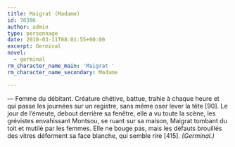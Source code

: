 ```yaml
---
title: Maigrat (Madame)
id: 76396
author: admin
type: personnage
date: 2010-03-11T08:01:55+00:00
excerpt: Germinal
novel:
  - germinal
rm_character_name_main: 'Maigrat '
rm_character_name_secondary: Madame

---
```

— Femme du débitant. Créature chétive, battue, trahie à chaque heure et qui passe les journées sur un registre, sans même oser lever la tête [90]. Le jour de l’émeute, debout derrière sa fenêtre, elle a vu toute la scène, les grévistes envahissant Montsou, se ruant sur sa maison, Maigrat tombant du toit et mutilé par les femmes. Elle ne bouge pas, mais les défauts brouillés des vitres déforment sa face blanche, qui semble rire [415]. _(Germinal.)_